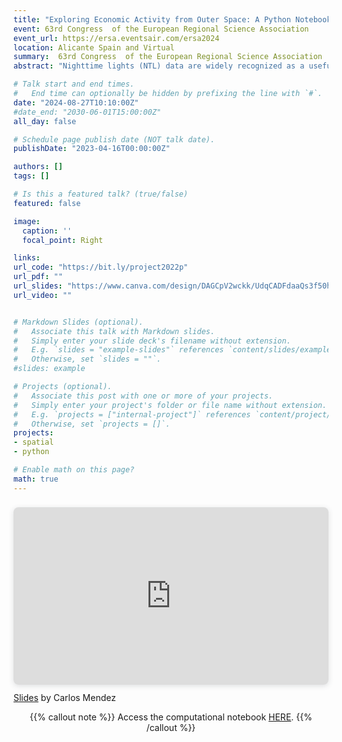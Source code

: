 ```yaml
---
title: "Exploring Economic Activity from Outer Space: A Python Notebook for Processing and Analyzing Satellite Nighttime Lights"
event: 63rd Congress  of the European Regional Science Association   
event_url: https://ersa.eventsair.com/ersa2024
location: Alicante Spain and Virtual
summary:  63rd Congress  of the European Regional Science Association   
abstract: "Nighttime lights (NTL) data are widely recognized as a useful proxy for monitoring national, subnational, and supranational economic activity. These data offer advantages over traditional economic indicators such as GDP, including greater spatial granularity, timeliness, lower cost, and comparability between regions regardless of statistical capacity or political interference. However, despite these benefits, the use of NTL data in regional science has been limited. This is in part due to the lack of accessible methods for processing and analyzing satellite images. To address this issue, this paper presents a user-friendly geocomputational notebook that illustrates how to process and analyze satellite NTL images. First, the notebook introduces a cloud-based Python environment for visualizing, analyzing, and transforming raster satellite images into tabular data. Next, it presents interactive tools to explore the space-time patterns of the tabulated data. Finally, it describes methods for evaluating the usefulness of NTL data in terms of their cross-sectional predictions, time-series predictions, and regional inequality dynamics."

# Talk start and end times.
#   End time can optionally be hidden by prefixing the line with `#`.
date: "2024-08-27T10:10:00Z"
#date_end: "2030-06-01T15:00:00Z"
all_day: false

# Schedule page publish date (NOT talk date).
publishDate: "2023-04-16T00:00:00Z"

authors: []
tags: []

# Is this a featured talk? (true/false)
featured: false

image:
  caption: ''
  focal_point: Right

links:
url_code: "https://bit.ly/project2022p"
url_pdf: ""
url_slides: "https://www.canva.com/design/DAGCpV2wckk/UdqCADFdaaQs3f50h5fwKg/view?utm_content=DAGCpV2wckk&utm_campaign=designshare&utm_medium=embeds&utm_source=link"
url_video: ""


# Markdown Slides (optional).
#   Associate this talk with Markdown slides.
#   Simply enter your slide deck's filename without extension.
#   E.g. `slides = "example-slides"` references `content/slides/example-slides.md`.
#   Otherwise, set `slides = ""`.
#slides: example

# Projects (optional).
#   Associate this post with one or more of your projects.
#   Simply enter your project's folder or file name without extension.
#   E.g. `projects = ["internal-project"]` references `content/project/deep-learning/index.md`.
#   Otherwise, set `projects = []`.
projects:
- spatial
- python

# Enable math on this page?
math: true
---
```



<div style="position: relative; width: 100%; height: 0; padding-top: 56.2500%;
 padding-bottom: 0; box-shadow: 0 2px 8px 0 rgba(63,69,81,0.16); margin-top: 1.6em; margin-bottom: 0.9em; overflow: hidden;
 border-radius: 8px; will-change: transform;">
  <iframe loading="lazy" style="position: absolute; width: 100%; height: 100%; top: 0; left: 0; border: none; padding: 0;margin: 0;"
    src="https:&#x2F;&#x2F;www.canva.com&#x2F;design&#x2F;DAGCpV2wckk&#x2F;UdqCADFdaaQs3f50h5fwKg&#x2F;view?embed" allowfullscreen="allowfullscreen" allow="fullscreen">
  </iframe>
</div>
<a href="https:&#x2F;&#x2F;www.canva.com&#x2F;design&#x2F;DAGCpV2wckk&#x2F;UdqCADFdaaQs3f50h5fwKg&#x2F;view?utm_content=DAGCpV2wckk&amp;utm_campaign=designshare&amp;utm_medium=embeds&amp;utm_source=link" target="_blank" rel="noopener">Slides</a> by Carlos Mendez

<center>


{{% callout note %}}
Access the computational notebook [HERE](https://bit.ly/project2022p).
{{% /callout %}}

</center>